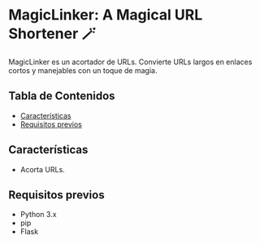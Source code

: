 # MagicLinker: A Magical URL Shortener 🪄

MagicLinker es un acortador de URLs. Convierte URLs largos en enlaces cortos y manejables con un toque de magia.

## Tabla de Contenidos

- [Características](#características)
- [Requisitos previos](#requisitos-previos)

## Características

- Acorta URLs.

## Requisitos previos

- Python 3.x
- pip
- Flask
